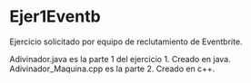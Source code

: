 # Ejer1Eventb
Ejercicio solicitado por equipo de reclutamiento de Eventbrite.

Adivinador.java es la parte 1 del ejercicio 1. Creado en java.
Adivinador_Maquina.cpp es la parte 2. Creado en c++.
